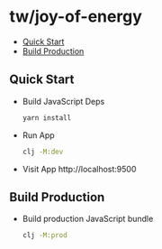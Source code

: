 # tw/joy-of-energy

* [Quick Start]
* [Build Production]

## Quick Start

* Build JavaScript Deps
  ```bash
  yarn install
  ```
* Run App
  ```bash
  clj -M:dev
  ```
* Visit App
  http://localhost:9500


## Build Production

* Build production JavaScript bundle
  ```bash
  clj -M:prod
  ```

[Quick Start]: #quick-start
[Build Production]: #build-production
